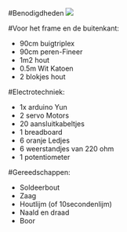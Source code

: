#Benodigdheden
<img src="http://u.cubeupload.com/Thovex/toolscropped.jpg">

#Voor het frame en de buitenkant:
- 90cm buigtriplex
- 90cm peren-Fineer
- 1m2 hout
- 0.5m Wit Katoen
- 2 blokjes hout  

#Electrotechniek:
- 1x arduino Yun
- 2 servo Motors
- 20 aansluitkabeltjes
- 1 breadboard
- 6 oranje Ledjes
- 6 weerstandjes van 220 ohm
- 1 potentiometer  

#Gereedschappen:
- Soldeerbout
- Zaag
- Houtlijm (of 10secondenlijm)
- Naald en draad
- Boor

